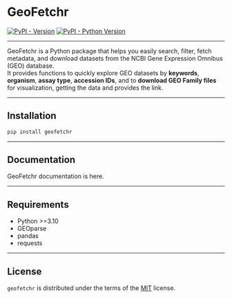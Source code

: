 # GeoFetchr

[![PyPI - Version](https://img.shields.io/pypi/v/geofetchr.svg)](https://pypi.org/project/geofetchr)
[![PyPI - Python Version](https://img.shields.io/pypi/pyversions/geofetchr.svg)](https://pypi.org/project/geofetchr)

---

GeoFetchr is a Python package that helps you easily search, filter, fetch metadata, and download datasets from the NCBI Gene Expression Omnibus (GEO) database.  
It provides functions to quickly explore GEO datasets by **keywords**, **organism**, **assay type**, **accession IDs**, and to **download GEO Family files** for visualization, getting the data and provides the link.

---

## Installation

```bash
pip install geofetchr
```

---

## Documentation

GeoFetchr documentation is here.

---

## Requirements

- Python >=3.10
- GEOparse
- pandas
- requests

---

## License

`geofetchr` is distributed under the terms of the [MIT](https://spdx.org/licenses/MIT.html) license.
